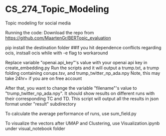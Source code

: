# CS_274_Topic_Modeling
 Topic modeling for social media

Running the code:
Download the repo from https://github.com/MaartenGr/BERTopic_evaluation

pip install the destination folder
##If you hit dependence conflicts regarding ocis, instsall ocis while with -e flag to workaround

Replace variable "openai.api_key"'s value with your openai api key in create_embedding.py
Run the scripts and it will output a trump.txt, a trump folding containing corups.tsv, and trump_twitter_np_ada.npy
Note, this may take 24hr+ if you are on free account

After that, you want to change the variable "filename"'s value to "trump_twitter_np_ada.npy". It should show results on different runs with their corresponding TC and TD.
This script will output all the results in json format under "result" subdirectory

To calculate the average performance of runs, use sum_field.py

To visualize the vectors after UMAP and Clustering, use Visualization.ipynb under visual_notebook folder
